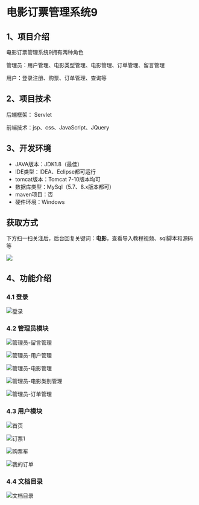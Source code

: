# 电影订票管理系统9



## 1、项目介绍

电影订票管理系统9拥有两种角色

管理员：用户管理、电影类型管理、电影管理、订单管理、留言管理

用户：登录注册、购票、订单管理、查询等


## 2、项目技术

后端框架： Servlet

前端技术：jsp、css、JavaScript、JQuery

## 3、开发环境

- JAVA版本：JDK1.8（最佳）
- IDE类型：IDEA、Eclipse都可运行
- tomcat版本：Tomcat 7-10版本均可
- 数据库类型：MySql（5.7、8.x版本都可） 
- maven项目：否
- 硬件环境：Windows

## 获取方式

下方扫一扫关注后，后台回复关键词：**电影**，查看导入教程视频、sql脚本和源码等

 ![](https://www.codeshop.fun/Typora-Images/202205281253739.png)
## 4、功能介绍

### 4.1 登录

![登录](https://www.codeshop.fun/Typora-Images/202311102326219.jpg)

### 4.2 管理员模块

![管理员-留言管理](https://www.codeshop.fun/Typora-Images/202311102326092.jpg)

![管理员-用户管理](https://www.codeshop.fun/Typora-Images/202311102326099.jpg)

![管理员-电影管理](https://www.codeshop.fun/Typora-Images/202311102326105.png)

![管理员-电影类别管理](https://www.codeshop.fun/Typora-Images/202311102326113.jpg)

![管理员-订单管理](https://www.codeshop.fun/Typora-Images/202311102326122.jpg)

### 4.3 用户模块

![首页](https://www.codeshop.fun/Typora-Images/202311102326827.jpg)

![订票1](https://www.codeshop.fun/Typora-Images/202311102326845.jpg)

![购票车](https://www.codeshop.fun/Typora-Images/202311102326858.jpg)

![我的订单](https://www.codeshop.fun/Typora-Images/202311102326867.jpg)

### 4.4 文档目录

![文档目录](https://www.codeshop.fun/Typora-Images/202311102326913.jpg)





